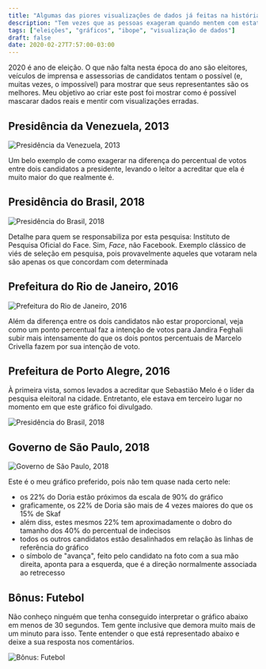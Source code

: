 ```yaml
---
title: "Algumas das piores visualizações de dados já feitas na história das eleições brasileiras e mundiais"
description: "Tem vezes que as pessoas exageram quando mentem com estatística"
tags: ["eleições", "gráficos", "ibope", "visualização de dados"]
draft: false
date: 2020-02-27T7:57:00-03:00
---
```


2020 é ano de eleição. O que não falta nesta época do ano são eleitores, veículos de imprensa e assessorias de candidatos tentam o possível (e, muitas vezes, o impossível) para mostrar que seus representantes são os melhores. Meu objetivo ao criar este post foi mostrar como é possível mascarar dados reais e mentir com visualizações erradas.

## Presidência da Venezuela, 2013

![Presidência da Venezuela, 2013](/images/maduro.jpg)

Um belo exemplo de como exagerar na diferença do percentual de votos entre dois candidatos a presidente, levando o leitor a acreditar que ela é muito maior do que realmente é.

## Presidência do Brasil, 2018

![Presidência do Brasil, 2018](/images/ipof.jpg)

Detalhe para quem se responsabiliza por esta pesquisa: Instituto de Pesquisa Oficial do Face. Sim, _Face_, não Facebook. Exemplo clássico de viés de seleção em pesquisa, pois provavelmente aqueles que votaram nela são apenas os que concordam com determinada 

## Prefeitura do Rio de Janeiro, 2016

![Prefeitura do Rio de Janeiro, 2016](/images/crivella_jandira.jpg)

Além da diferença entre os dois candidatos não estar proporcional, veja como um ponto percentual faz a intenção de votos para Jandira Feghali subir mais intensamente do que os dois pontos percentuais de Marcelo Crivella fazem por sua intenção de voto.

## Prefeitura de Porto Alegre, 2016

À primeira vista, somos levados a acreditar que Sebastião Melo é o líder da pesquisa eleitoral na cidade. Entretanto, ele estava em terceiro lugar no momento em que este gráfico foi divulgado.

![Presidência do Brasil, 2018](/images/melo.png)

## Governo de São Paulo, 2018

![Governo de São Paulo, 2018](/images/doria_lidera.jpg)

Este é o meu gráfico preferido, pois não tem quase nada certo nele:

- os 22% do Doria estão próximos da escala de 90% do gráfico
- graficamente, os 22% de Doria são mais de 4 vezes maiores do que os 15% de Skaf
- além diss, estes mesmos 22% tem aproximadamente o dobro do tamanho dos 40% do percentual de indecisos
- todos os outros candidatos estão desalinhados em relação às linhas de referência do gráfico
- o símbolo de "avança", feito pelo candidato na foto com a sua mão direita, aponta para a esquerda, que é a direção normalmente associada ao retrecesso

## Bônus: Futebol

Não conheço ninguém que tenha conseguido interpretar o gráfico abaixo em menos de 30 segundos. Tem gente inclusive que demora muito mais de um minuto para isso. Tente entender o que está representado abaixo e deixe a sua resposta nos comentários.

![Bônus: Futebol](/images/gols.jpg)










